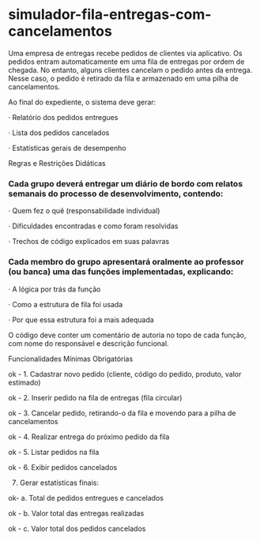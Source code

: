 # simulador-fila-entregas-com-cancelamentos

Uma empresa de entregas recebe pedidos de clientes via aplicativo. Os pedidos entram automaticamente em uma fila de entregas por ordem de chegada. No entanto, alguns clientes cancelam o pedido antes da entrega. Nesse caso, o pedido é retirado da fila e armazenado em uma pilha de cancelamentos.

Ao final do expediente, o sistema deve gerar:

· Relatório dos pedidos entregues

· Lista dos pedidos cancelados

· Estatísticas gerais de desempenho

Regras e Restrições Didáticas

### Cada grupo deverá entregar um diário de bordo com relatos semanais do processo de desenvolvimento, contendo:

· Quem fez o quê (responsabilidade individual)

· Dificuldades encontradas e como foram resolvidas

· Trechos de código explicados em suas palavras

### Cada membro do grupo apresentará oralmente ao professor (ou banca) uma das funções implementadas, explicando:

· A lógica por trás da função

· Como a estrutura de fila foi usada

· Por que essa estrutura foi a mais adequada

O código deve conter um comentário de autoria no topo de cada função, com nome do responsável e descrição funcional.

Funcionalidades Mínimas Obrigatórias

ok - 1. Cadastrar novo pedido (cliente, código do pedido, produto, valor estimado)

ok - 2. Inserir pedido na fila de entregas (fila circular)

ok - 3. Cancelar pedido, retirando-o da fila e movendo para a pilha de cancelamentos

ok - 4. Realizar entrega do próximo pedido da fila

ok - 5. Listar pedidos na fila

ok - 6. Exibir pedidos cancelados

7. Gerar estatísticas finais:

ok- a. Total de pedidos entregues e cancelados

ok - b. Valor total das entregas realizadas

ok - c. Valor total dos pedidos cancelados
